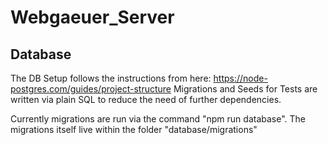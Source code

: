 # Webgaeuer_Server

## Database

The DB Setup follows the instructions from here: https://node-postgres.com/guides/project-structure
Migrations and Seeds for Tests are written via plain SQL to reduce the need of further dependencies.

Currently migrations are run via the command "npm run database".
The migrations itself live within the folder "database/migrations"